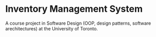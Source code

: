 # Inventory Management System

A course project in Software Design (OOP, design patterns, software arechitectures) at the University of Toronto. 
